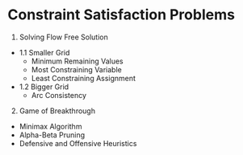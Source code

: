 # Constraint Satisfaction Problems

1. Solving Flow Free Solution
  - 1.1 Smaller Grid
    - Minimum Remaining Values
    - Most Constraining Variable
    - Least Constraining Assignment
  - 1.2 Bigger Grid
    - Arc Consistency
    
2. Game of Breakthrough
  - Minimax Algorithm
  - Alpha-Beta Pruning
  - Defensive and Offensive Heuristics
